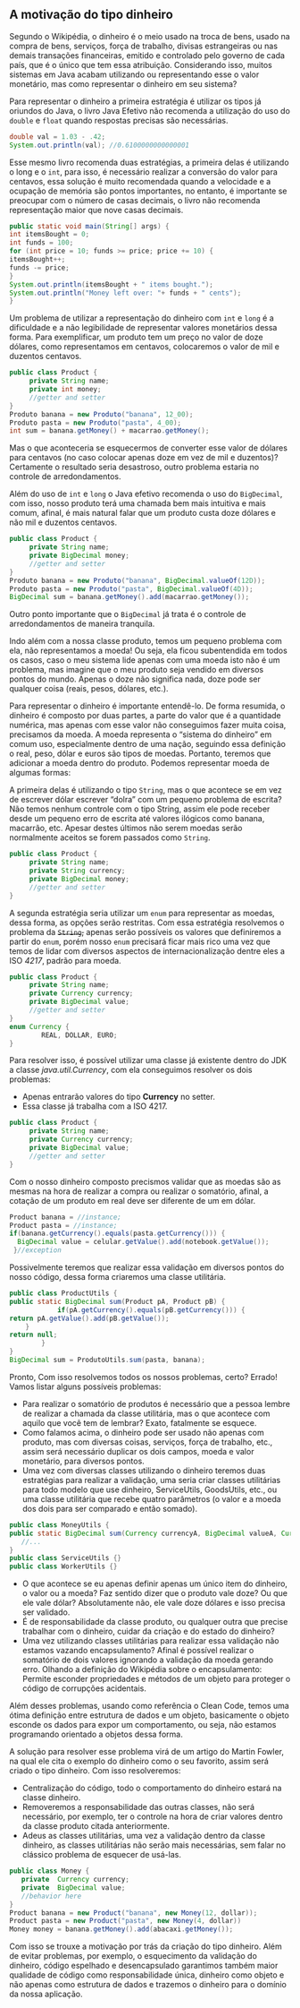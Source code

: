 ## A motivação do tipo dinheiro


Segundo o Wikipédia, o dinheiro é o meio usado na troca de bens, usado na compra de bens, serviços, força de trabalho, divisas estrangeiras ou nas demais transações financeiras, emitido e controlado pelo governo de cada país, que é o único que tem essa atribuição. Considerando isso, muitos sistemas em Java acabam utilizando ou representando esse o valor monetário, mas como representar o dinheiro em seu sistema?

Para representar o dinheiro a primeira estratégia é utilizar os tipos já oriundos do Java, o livro Java Efetivo não recomenda a utilização do uso do ``double`` e ``float`` quando respostas precisas são necessárias. 

``` java
double val = 1.03 - .42;
System.out.println(val); //0.6100000000000001
```

Esse mesmo livro recomenda duas estratégias, a primeira delas é utilizando o long e o ``int``, para isso, é necessário realizar a conversão do valor para centavos, essa solução é muito recomendada quando a velocidade e a ocupação de memória são pontos importantes, no entanto, é importante se preocupar com o número de casas decimais, o livro não recomenda representação maior que nove casas decimais.

``` java
public static void main(String[] args) {
int itemsBought = 0;
int funds = 100;
for (int price = 10; funds >= price; price += 10) {
itemsBought++;
funds -= price;
}
System.out.println(itemsBought + " items bought.");
System.out.println("Money left over: "+ funds + " cents");
}
```

Um problema de utilizar a representação do dinheiro com ``int`` e ``long`` é a dificuldade e a não legibilidade de representar valores monetários dessa forma. Para exemplificar, um produto tem um preço no valor de doze dólares, como representamos em centavos, colocaremos o valor de mil e duzentos centavos.

``` java
public class Product {
     private String name;
     private int money;
     //getter and setter
}
Produto banana = new Produto("banana", 12_00);
Produto pasta = new Produto("pasta", 4_00);
int sum = banana.getMoney() + macarrao.getMoney();
```

 Mas o que aconteceria se esquecermos de converter esse valor de dólares para centavos (no caso colocar apenas doze em vez de mil e duzentos)? Certamente o resultado seria desastroso, outro problema estaria no controle de arredondamentos.


Além do uso de ``int`` e ``long`` o Java efetivo recomenda o uso do ``BigDecimal``, com isso, nosso produto terá uma chamada bem mais intuitiva e mais comum, afinal, é mais natural falar que um produto custa doze dólares e não mil e duzentos centavos.

``` java
public class Product {
     private String name;
     private BigDecimal money;
     //getter and setter
}
Produto banana = new Produto("banana", BigDecimal.valueOf(12D));
Produto pasta = new Produto("pasta", BigDecimal.valueOf(4D));
BigDecimal sum = banana.getMoney().add(macarrao.getMoney());
```

Outro ponto importante que o ``BigDecimal`` já trata é o controle de arredondamentos de maneira tranquila.

Indo além com a nossa classe produto, temos um pequeno problema com ela, não representamos a moeda! Ou seja, ela ficou subentendida em todos os casos, caso o meu sistema lide apenas com uma moeda isto não é um problema, mas imagine que o meu produto seja vendido em diversos pontos do mundo. Apenas o doze não significa nada, doze pode ser qualquer coisa (reais, pesos, dólares, etc.).

Para representar o dinheiro é importante entendê-lo. De forma resumida, o dinheiro é composto por duas partes, a parte do valor que é a quantidade numérica, mas apenas com esse valor não conseguimos fazer muita coisa, precisamos da moeda. A moeda representa o “sistema do dinheiro” em comum uso, especialmente dentro de uma nação, seguindo essa definição o real, peso, dólar e euros são tipos de moedas. Portanto, teremos que adicionar a moeda dentro do produto. Podemos representar moeda de algumas formas: 

A primeira delas é utilizando o tipo ``String``, mas o que acontece se em vez de escrever dólar escrever “dolra” com um pequeno problema de escrita? Não temos nenhum controle com o tipo String, assim ele pode receber desde um pequeno erro de escrita até valores ilógicos como banana, macarrão, etc. Apesar destes últimos não serem moedas serão normalmente aceitos se forem passados como ``String``.

``` java
public class Product {
     private String name;
     private String currency;
     private BigDecimal money;
     //getter and setter
}
```

A segunda estratégia seria utilizar um ``enum`` para representar as moedas, dessa forma, as opções serão restritas. Com essa estratégia resolvemos o problema da ~~``String``,~~ apenas serão possíveis os valores que definiremos a partir do ``enum``, porém nosso ``enum`` precisará ficar mais rico uma vez que temos de lidar com diversos aspectos de internacionalização dentre eles a ISO *4217*, padrão para moeda.


``` java
public class Product {
     private String name;
     private Currency currency;
     private BigDecimal value;
     //getter and setter
}
enum Currency {
    	REAL, DOLLAR, EURO;
}
```

Para resolver isso, é possível utilizar uma classe já existente dentro do JDK a classe *java.util.Currency*, com ela conseguimos resolver os dois problemas:

* Apenas entrarão valores do tipo **Currency** no setter.
* Essa classe já trabalha com a ISO 4217.


``` java
public class Product {
     private String name;
     private Currency currency;
     private BigDecimal value;
     //getter and setter
}
```

Com o nosso dinheiro composto precismos validar que as moedas são as mesmas na hora de realizar a compra ou realizar o somatório, afinal, a cotação de um produto em real deve ser diferente de um em dólar.

``` java
Product banana = //instance;
Product pasta = //instance; 	
if(banana.getCurrency().equals(pasta.getCurrency())) {
  BigDecimal value = celular.getValue().add(notebook.getValue());
 }//exception
```

Possivelmente teremos que realizar essa validação em diversos pontos do nosso código, dessa forma criaremos uma classe utilitária.


``` java
public class ProductUtils {
public static BigDecimal sum(Product pA, Product pB) {
    		if(pA.getCurrency().equals(pB.getCurrency())) {
return pA.getValue().add(pB.getValue());
  	}
return null;
    	}
}
BigDecimal sum = ProdutoUtils.sum(pasta, banana);
```



Pronto, Com isso resolvemos todos os nossos problemas, certo? Errado! Vamos listar alguns possíveis problemas:

 
* Para realizar o somatório de produtos é necessário que a pessoa lembre de realizar a chamada da classe utilitária, mas o que acontece com aquilo que você tem de lembrar? Exato, fatalmente se esquece. 
* Como falamos acima, o dinheiro pode ser usado não apenas com produto, mas com diversas coisas, serviços, força de trabalho, etc., assim será necessário duplicar os dois campos, moeda e valor monetário, para diversos pontos.
* Uma vez com diversas classes utilizando o dinheiro teremos duas estratégias para realizar a validação, uma seria criar classes utilitárias para todo modelo que use dinheiro, ServiceUtils, GoodsUtils, etc., ou uma classe utilitária que recebe quatro parâmetros (o valor e a moeda dos dois para ser comparado e então somado).

``` java
public class MoneyUtils {
public static BigDecimal sum(Currency currencyA, BigDecimal valueA, Currency currencyB, BigDecimal valueB) {
   //...
}
public class ServiceUtils {}
public class WorkerUtils {}
```

* O que acontece se eu apenas definir apenas um único item do dinheiro, o valor ou a moeda? Faz sentido dizer que o produto vale doze? Ou que ele vale dólar? Absolutamente não, ele vale doze dólares e isso precisa ser validado.
* É de responsabilidade da classe produto, ou qualquer outra que precise trabalhar com o dinheiro, cuidar da criação e do estado do dinheiro? 
* Uma vez utilizando classes utilitárias para realizar essa validação não estamos vazando encapsulamento? Afinal é possível realizar o somatório de dois valores ignorando a validação da moeda gerando erro. Olhando a definição do Wikipédia sobre o encapsulamento: Permite esconder propriedades e métodos de um objeto para proteger o código de corrupções acidentais.


Além desses problemas, usando como referência o Clean Code, temos uma ótima definição entre estrutura de dados e um objeto, basicamente o objeto esconde os dados para expor um comportamento, ou seja, não estamos programando orientado a objetos dessa forma.

A solução para resolver esse problema virá de um artigo do Martin Fowler, na qual ele cita o exemplo do dinheiro como o seu favorito, assim será criado o tipo dinheiro. Com isso resolveremos:

* Centralização do código, todo o comportamento do dinheiro estará na classe dinheiro.
* Removeremos a responsabilidade das outras classes, não será necessário, por exemplo, ter o controle na hora de criar valores dentro da classe produto citada anteriormente.
* Adeus as classes utilitárias, uma vez a validação dentro da classe dinheiro, as classes utilitárias não serão mais necessárias, sem falar no clássico problema de esquecer de usá-las. 

``` java
public class Money {
   private  Currency currency;
   private  BigDecimal value;
   //behavior here
}
Product banana = new Product("banana", new Money(12, dollar));
Product pasta = new Product("pasta", new Money(4, dollar))
Money money = banana.getMoney().add(abacaxi.getMoney());
```


Com isso se trouxe a motivação por trás da criação do tipo dinheiro. Além de evitar problemas, por exemplo, o esquecimento da validação do dinheiro, código espelhado e desencapsulado garantimos também maior qualidade de código como responsabilidade única, dinheiro como objeto e não apenas como estrutura de dados e trazemos o dinheiro para o domínio da nossa aplicação.
